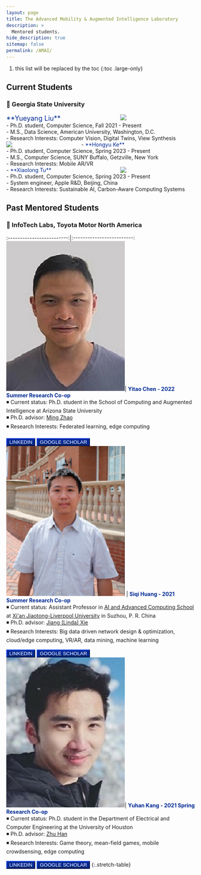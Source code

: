 ```yaml
---
layout: page
title: The Advanced Mobility & Augmented Intelligence Laboratory
description: >
  Mentored students.
hide_description: true
sitemap: false
permalink: /AMAI/
---
```

1. this list will be replaced by the toc
{:toc .large-only}

## Current Students 

### 📍 Georgia State University

<img style="float: right;" width="200" src="img/Yueyang.jpeg">
<span style="color:#002993"><font size= "4">**Yueyang Liu**</font></span> <br>
- Ph.D. student, Computer Science, Fall 2021 - Present <br>
- M.S., Data Science, American University, Washington, D.C. <br>
- Research Interests: Computer Vision, Digital Twins, View Synthesis <br>

<img style="float: left;" width="200" src="img/Hongyu.jpeg">
- <span style="color:#002993">**Hongyu Ke**</span> <br> 
- Ph.D. student, Computer Science, Spring 2023 - Present <br>
- M.S., Computer Science, SUNY Buffalo, Getzville, New York <br>
- Research Interests: Mobile AR/VR <br>

<img style="float: right;" width="200" src="img/Xiaolong.jpeg">  
- <span style="color:#002993">**Xiaolong Tu**</span> <br> 
- Ph.D. student, Computer Science, Spring 2023 - Present <br>
- System engineer, Apple R&D, Beijing, China <br>
- Research Interests: Sustainable AI, Carbon-Aware Computing Systems <br>



## Past Mentored Students 

### 📍 InfoTech Labs, Toyota Motor North America

:-------------------------:|:-------------------------:
![Yitao Chen](img/Yitao.jpg)|  <span style="color:#002993">**Yitao Chen - 2022 Summer Research Co-op**</span> <br> ◾ Current status: Ph.D. student in the School of Computing and Augmented Intelligence at Arizona State University <br> ◾ Ph.D. advisor: [Ming Zhao](http://visa.lab.asu.edu/web/people/mingzhao/)<br> ◾ Research Interests: Federated learning, edge computing <br> <br> <button style="background-color:#002993; border-color:#002993">[<span style="color:white">LINKEDIN</span>](https://www.linkedin.com/in/yitao-chen-1725468a/)</button> <button style="background-color:#002993; border-color:#002993">[<span style="color:white">GOOGLE SCHOLAR</span>](https://scholar.google.com/citations?user=95wMTD8AAAAJ&hl=en)</button>
![Siqi Huang](img/Siqi.png) |  <span style="color:#002993">**Siqi Huang - 2021 Summer Research Co-op**</span> <br> ◾ Current status: Assistant Professor in [AI and Advanced Computing School](https://www.xjtlu.edu.cn/en/study/departments/school-of-ai-and-advanced-computing/) at [Xi'an Jiaotong-Liverpool University](https://www.xjtlu.edu.cn/en/) in Suzhou, P. R. China <br> ◾ Ph.D. advisor: [Jiang (Linda) Xie](https://webpages.charlotte.edu/~jxie1/index.html)<br> ◾ Research Interests: Big data driven network design & optimization, cloud/edge computing, VR/AR, data mining, machine learning <br> <br> <button style="background-color:#002993; border-color:#002993">[<span style="color:white">LINKEDIN</span>](https://www.linkedin.com/in/siqi-huang-58546311b/)</button> <button style="background-color:#002993; border-color:#002993">[<span style="color:white">GOOGLE SCHOLAR</span>](https://scholar.google.com/citations?user=vzx23bkAAAAJ&hl=en)</button>
![Yuhan Kang](img/Yuhan.jpg)|  <span style="color:#002993">**Yuhan Kang - 2021 Spring Research Co-op**</span> <br> ◾ Current status: Ph.D. student in the Department of Electrical and Computer Engineering at the University of Houston <br> ◾ Ph.D. advisor: [Zhu Han](http://www2.egr.uh.edu/~zhan2/) <br> ◾ Research Interests: Game theory, mean-field games, mobile crowdsensing, edge computing <br> <br> <button style="background-color:#002993; border-color:#002993">[<span style="color:white">LINKEDIN</span>](https://www.linkedin.com/in/yuhan-kang-54496920a/)</button> <button style="background-color:#002993; border-color:#002993">[<span style="color:white">GOOGLE SCHOLAR</span>](https://scholar.google.com/citations?user=9ovlDvQAAAAJ&hl=zh-CN)</button>
{:.stretch-table}
